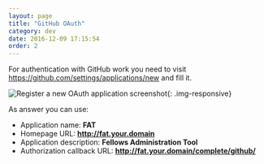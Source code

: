 ```yaml
---
layout: page
title: "GitHub OAuth"
category: dev
date: 2016-12-09 17:15:54
order: 2
---
```

For authentication with GitHub work you need to visit
https://github.com/settings/applications/new and fill it.

![Register a new OAuth application screenshot]({{site.baseurl}}/img/github-oauth.jpg){: .img-responsive}

As answer you can use:

- Application name: **FAT**
- Homepage URL: **http://fat.your.domain**
- Application description: **Fellows Administration Tool**
- Authorization callback URL: **http://fat.your.domain/complete/github/**
